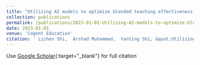 ```yaml
---
title: "Utilizing AI models to optimize blended teaching effectiveness in college-level English education"
collection: publications
permalink: /publications/2023-01-01-Utilizing-AI-models-to-optimize-blended-teaching-effectiveness-in-college-level-English-education.md
date: 2023-01-01
venue: 'Cogent Education'
citation: ' Lizhen Shi,  Arshad Muhammad,  Yanting Shi, &quot;Utilizing AI models to optimize blended teaching effectiveness in college-level English education.&quot; Cogent Education, 2023.'
---
```


Use [Google Scholar](https://scholar.google.com/scholar?q=Utilizing+AI+models+to+optimize+blended+teaching+effectiveness+in+college+level+English+education){:target="_blank"} for full citation